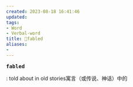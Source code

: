 ```yaml
---
created: 2023-08-18 16:41:46
updated: 
tags: 
- Word
- Verbal-word
title: 🚩fabled
aliases:
- 
---
```


<pre><strong>fabled</strong></pre>
: told about in old stories寓言（或传说、神话）中的